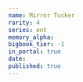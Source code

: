 ```yaml
---
name: Mirror Tucker
rarity: 4
series: ent
memory_alpha:
bigbook_tier: -1
in_portal: true
date:
published: true
---
```



